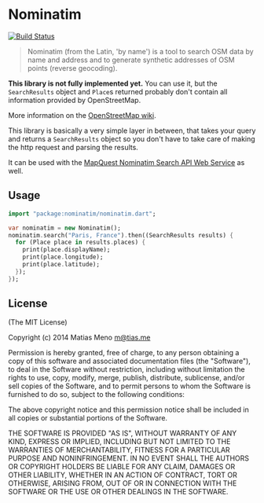 # Nominatim

[![Build Status](https://drone.io/github.com/enyo/nominatim/status.png)](https://drone.io/github.com/enyo/nominatim/latest)

> Nominatim (from the Latin, 'by name') is a tool to search OSM data by name
> and address and to generate synthetic addresses of OSM points (reverse geocoding).


**This library is not fully implemented yet.** You can use it, but the `SearchResults` object and `Place`s returned
probably don't contain all information provided by OpenStreetMap.

More information on the [OpenStreetMap wiki](http://wiki.openstreetmap.org/wiki/Nominatim).


This library is basically a very simple layer in between, that takes your query and
returns a `SearchResults` object so you don't have to take care of making the http
request and parsing the results.


It can be used with the [MapQuest Nominatim Search API Web Service](http://developer.mapquest.com/web/products/open/nominatim) as well.


## Usage


```dart
import "package:nominatim/nominatim.dart";

var nominatim = new Nominatim();
nominatim.search("Paris, France").then((SearchResults results) {
  for (Place place in results.places) {
    print(place.displayName);
    print(place.longitude);
    print(place.latitude);
  });
});
```


## License

(The MIT License)

Copyright (c) 2014 Matias Meno <m@tias.me>

Permission is hereby granted, free of charge, to any person obtaining a copy of this software and associated documentation files (the "Software"), to deal in the Software without restriction, including without limitation the rights to use, copy, modify, merge, publish, distribute, sublicense, and/or sell copies of the Software, and to permit persons to whom the Software is furnished to do so, subject to the following conditions:

The above copyright notice and this permission notice shall be included in all copies or substantial portions of the Software.

THE SOFTWARE IS PROVIDED "AS IS", WITHOUT WARRANTY OF ANY KIND, EXPRESS OR IMPLIED, INCLUDING BUT NOT LIMITED TO THE WARRANTIES OF MERCHANTABILITY, FITNESS FOR A PARTICULAR PURPOSE AND NONINFRINGEMENT. IN NO EVENT SHALL THE AUTHORS OR COPYRIGHT HOLDERS BE LIABLE FOR ANY CLAIM, DAMAGES OR OTHER LIABILITY, WHETHER IN AN ACTION OF CONTRACT, TORT OR OTHERWISE, ARISING FROM, OUT OF OR IN CONNECTION WITH THE SOFTWARE OR THE USE OR OTHER DEALINGS IN THE SOFTWARE.